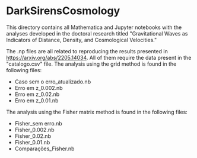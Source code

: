 # DarkSirensCosmology

This directory contains all Mathematica and Jupyter notebooks with the analyses developed in the doctoral research titled "Gravitational Waves as Indicators of Distance, Density, and Cosmological Velocities."

The .np files are all related to reproducing the results presented in https://arxiv.org/abs/2205.14034. All of them require the data present in the "catalogo.csv" file. The analysis using the grid method is found in the following files:
- Caso sem o erro_atualizado.nb
- Erro em z_0.002.nb
- Erro em z_0.02.nb
- Erro em z_0.01.nb

The analysis using the Fisher matrix method is found in the following files:
- Fisher_sem erro.nb
- Fisher_0.002.nb
- Fisher_0.02.nb
- Fisher_0.01.nb
- Comparações_Fisher.nb
